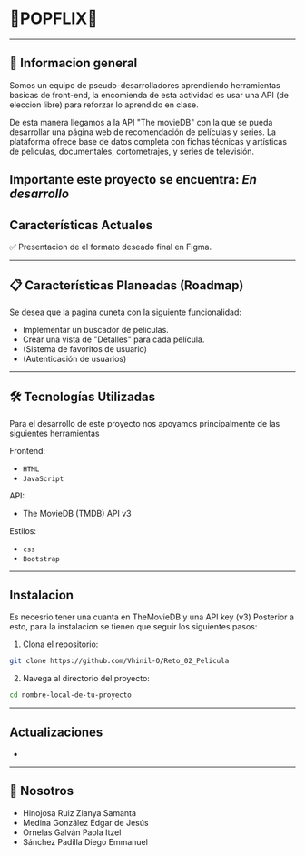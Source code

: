 # 🍿POPFLIX🍿
---
## 📝 Informacion general 
Somos un equipo de pseudo-desarrolladores aprendiendo herramientas basicas de front-end, la encomienda de esta actividad es usar una API (de eleccion libre) para reforzar lo aprendido en clase. 

De esta manera llegamos a la API "The movieDB" con la que se pueda desarrollar una página web de recomendación de películas y series. La plataforma  ofrece  base de datos completa con fichas técnicas y artísticas de películas, documentales, cortometrajes, y series de televisión.

Importante este proyecto se encuentra: *En desarrollo*
---
## Características Actuales

✅ Presentacion de el formato deseado final en Figma.

---
## 📋 Características Planeadas (Roadmap)
Se desea que la pagina cuneta con la siguiente funcionalidad:

- Implementar un buscador de películas.
- Crear una vista de "Detalles" para cada película.
- (Sistema de favoritos de usuario)
- (Autenticación de usuarios)

---
## 🛠️ Tecnologías Utilizadas 
Para el desarrollo de este proyecto nos apoyamos principalmente de las siguientes herramientas

Frontend: 
- `HTML`
- `JavaScript`

API: 
- The MovieDB (TMDB) API v3

Estilos: 
- `css`
- `Bootstrap`

---

## Instalacion
Es necesrio tener una cuanta en TheMovieDB y una API key (v3)
Posterior a esto, para la instalacion se tienen que seguir los siguientes pasos:

1. Clona el repositorio:
```Bash
git clone https://github.com/Vhinil-O/Reto_02_Pelicula
```

2. Navega al directorio del proyecto:
```Bash
cd nombre-local-de-tu-proyecto
```
---

## Actualizaciones
- 

---

## 🪪 Nosotros
- Hinojosa Ruiz Zianya Samanta
- Medina González Edgar de Jesús
- Ornelas Galván Paola Itzel
- Sánchez Padilla Diego Emmanuel



